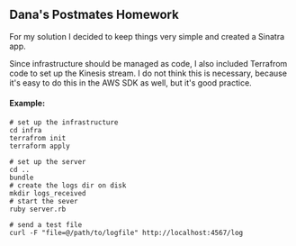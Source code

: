 ## Dana's Postmates Homework

For my solution I decided to keep things very simple and created a Sinatra app.

Since infrastructure should be managed as code, I also included Terrafrom code to set up the Kinesis stream.
I do not think this is necessary, because it's easy to do this in the AWS SDK as well, but it's good practice.

#### Example:

```
# set up the infrastructure
cd infra
terrafrom init
terraform apply

# set up the server
cd ..
bundle
# create the logs dir on disk
mkdir logs_received
# start the sever
ruby server.rb

# send a test file
curl -F "file=@/path/to/logfile" http://localhost:4567/log
```
